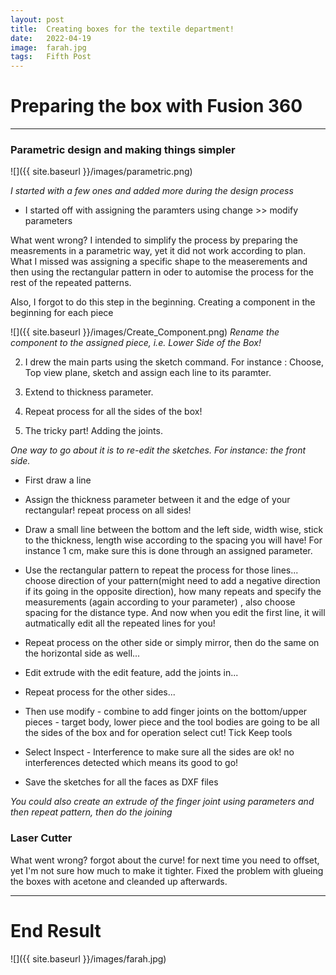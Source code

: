 ```yaml
---
layout: post
title:  Creating boxes for the textile department!
date:   2022-04-19
image:  farah.jpg
tags:   Fifth Post
---
```


# Preparing the box with Fusion 360
---


### Parametric design and making things simpler 

![]({{ site.baseurl }}/images/parametric.png)

*I started with a few ones and added more during the design process* 

* I started off with assigning the paramters using change >> modify parameters 

What went wrong? I intended to simplify the process by preparing the measrements in a parametric way, yet it did not work according to plan. What I missed was assigning a specific shape to the measerements and then using the rectangular pattern in oder to automise the process for the rest of the repeated patterns.

Also, I forgot to do this step in the beginning. Creating a component in the beginning for each piece

![]({{ site.baseurl }}/images/Create_Component.png)
*Rename the component to the assigned piece, i.e. Lower Side of the Box!* 

2. I drew the main parts using the sketch command. For instance : Choose, Top view plane, sketch and assign each line to its paramter. 

3. Extend to thickness parameter. 

4. Repeat process for all the sides of the box!

5. The tricky part! Adding the joints. 

*One way to go about it is to re-edit the sketches. For instance: the front side.* 

* First draw a line

* Assign the thickness parameter between it and the edge of your rectangular! repeat process on all sides!

* Draw a small line between the bottom and the left side, width wise, stick to the thickness, length wise according to the spacing you will have! For instance 1 cm, make sure this is done through an assigned parameter.

* Use the rectangular pattern to repeat the process for those lines... choose direction of your pattern(might need to add a negative direction if its going in the opposite direction), how many repeats and specify the measurements (again according to your parameter) , also choose spacing for the distance type. And now when you edit the first line, it will autmatically edit all the repeated lines for you!

* Repeat process on the other side or simply mirror, then do the same on the horizontal side as well...

* Edit extrude with the edit feature, add the joints in...

* Repeat process for the other sides...

* Then use modify - combine to add finger joints on the bottom/upper pieces - target body, lower piece and the tool bodies are going to be all the sides of the box and for operation select cut! Tick Keep tools

* Select Inspect - Interference to make sure all the sides are ok! no interferences detected which means its good to go!

* Save the sketches for all the faces as DXF files

*You could also create an extrude of the finger joint using parameters and then repeat pattern, then do the joining*

### Laser Cutter

What went wrong? forgot about the curve! for next time you need to offset, yet I'm not sure how much to make it tighter. Fixed the problem with glueing the boxes with acetone and cleanded up afterwards.

---

# End Result 

![]({{ site.baseurl }}/images/farah.jpg)




 
